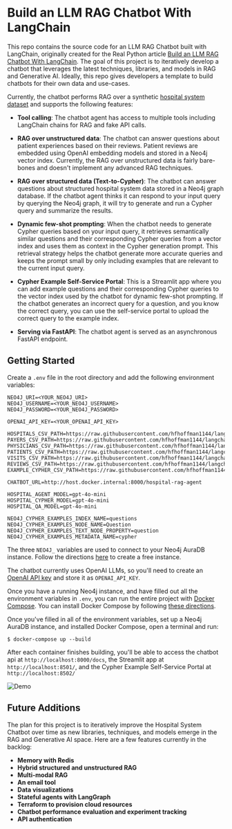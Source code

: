 # Build an LLM RAG Chatbot With LangChain

This repo contains the source code for an LLM RAG Chatbot built with LangChain, originally created for the Real Python article [Build an LLM RAG Chatbot With LangChain](https://realpython.com/build-llm-rag-chatbot-with-langchain/#demo-a-llm-rag-chatbot-with-langchain-and-neo4j). The goal of this project is to iteratively develop a chatbot that leverages the latest techniques, libraries, and models in RAG and Generative AI. Ideally, this repo gives developers a template to build chatbots for their own data and use-cases.

 Currently, the chatbot performs RAG over a synthetic [hospital system dataset](https://realpython.com/build-llm-rag-chatbot-with-langchain/#explore-the-available-data) and supports the following features:

- **Tool calling**: The chatbot agent has access to multiple tools including LangChain chains for RAG and fake API calls.

- **RAG over unstructured data**: The chatbot can answer questions about patient experiences based on their reviews. Patient reviews are embedded using OpenAI embedding models and stored in a Neo4j vector index. Currently, the RAG over unstructured data is fairly bare-bones and doesn't implement any advanced RAG techniques.

- **RAG over structured data (Text-to-Cypher)**: The chatbot can answer questions about structured hospital system data stored in a Neo4j graph database. If the chatbot agent thinks it can respond to your input query by querying the Neo4j graph, it will try to generate and run a Cypher query and summarize the results.

- **Dynamic few-shot prompting**: When the chatbot needs to generate Cypher queries based on your input query, it retrieves semantically similar questions and their corresponding Cypher queries from a vector index and uses them as context in the Cypher generation prompt. This retrieval strategy helps the chatbot generate more accurate queries and keeps the prompt small by only including examples that are relevant to the current input query.

- **Cypher Example Self-Service Portal**: This is a Streamlit app where you can add example questions and their corresponding Cypher queries to the vector index used by the chatbot for dynamic few-shot prompting. If the chatbot generates an incorrect query for a question, and you know the correct query, you can use the self-service portal to upload the correct query to the example index.

- **Serving via FastAPI**: The chatbot agent is served as an asynchronous FastAPI endpoint.

## Getting Started

Create a `.env` file in the root directory and add the following environment variables:

```.env
NEO4J_URI=<YOUR_NEO4J_URI>
NEO4J_USERNAME=<YOUR_NEO4J_USERNAME>
NEO4J_PASSWORD=<YOUR_NEO4J_PASSWORD>

OPENAI_API_KEY=<YOUR_OPENAI_API_KEY>

HOSPITALS_CSV_PATH=https://raw.githubusercontent.com/hfhoffman1144/langchain_neo4j_rag_app/main/data/hospitals.csv
PAYERS_CSV_PATH=https://raw.githubusercontent.com/hfhoffman1144/langchain_neo4j_rag_app/main/data/payers.csv
PHYSICIANS_CSV_PATH=https://raw.githubusercontent.com/hfhoffman1144/langchain_neo4j_rag_app/main/data/physicians.csv
PATIENTS_CSV_PATH=https://raw.githubusercontent.com/hfhoffman1144/langchain_neo4j_rag_app/main/data/patients.csv
VISITS_CSV_PATH=https://raw.githubusercontent.com/hfhoffman1144/langchain_neo4j_rag_app/main/data/visits.csv
REVIEWS_CSV_PATH=https://raw.githubusercontent.com/hfhoffman1144/langchain_neo4j_rag_app/main/data/reviews.csv
EXAMPLE_CYPHER_CSV_PATH=https://raw.githubusercontent.com/hfhoffman1144/langchain_neo4j_rag_app/main/data/example_cypher.csv

CHATBOT_URL=http://host.docker.internal:8000/hospital-rag-agent

HOSPITAL_AGENT_MODEL=gpt-4o-mini
HOSPITAL_CYPHER_MODEL=gpt-4o-mini
HOSPITAL_QA_MODEL=gpt-4o-mini

NEO4J_CYPHER_EXAMPLES_INDEX_NAME=questions
NEO4J_CYPHER_EXAMPLES_NODE_NAME=Question
NEO4J_CYPHER_EXAMPLES_TEXT_NODE_PROPERTY=question
NEO4J_CYPHER_EXAMPLES_METADATA_NAME=cypher
```

The three `NEO4J_` variables are used to connect to your Neo4j AuraDB instance. Follow the directions [here](https://neo4j.com/cloud/platform/aura-graph-database/?ref=docs-nav-get-started) to create a free instance.

The chatbot currently uses OpenAI LLMs, so you'll need to create an [OpenAI API key](https://realpython.com/generate-images-with-dalle-openai-api/#get-your-openai-api-key) and store it as `OPENAI_API_KEY`.

Once you have a running Neo4j instance, and have filled out all the environment variables in `.env`, you can run the entire project with [Docker Compose](https://docs.docker.com/compose/). You can install Docker Compose by following [these directions](https://docs.docker.com/compose/install/).

Once you've filled in all of the environment variables, set up a Neo4j AuraDB instance, and installed Docker Compose, open a terminal and run:

```console
$ docker-compose up --build
```

After each container finishes building, you'll be able to access the chatbot api at `http://localhost:8000/docs`, the Streamlit app at `http://localhost:8501/`, and the Cypher Example Self-Service Portal at `http://localhost:8502/`

![Demo](./langchain_rag_chatbot_demo.gif)

## Future Additions

The plan for this project is to iteratively improve the Hospital System Chatbot over time as new libraries, techniques, and models emerge in the RAG and Generative AI space. Here are a few features currently in the backlog:

- **Memory with Redis**
- **Hybrid structured and unstructured RAG**
- **Multi-modal RAG**
- **An email tool**
- **Data visualizations**
- **Stateful agents with LangGraph**
- **Terraform to provision cloud resources**
- **Chatbot performance evaluation and experiment tracking**
- **API authentication**
